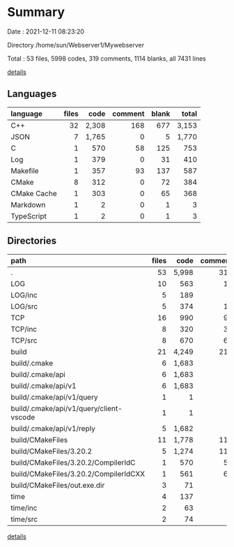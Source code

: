 # Summary

Date : 2021-12-11 08:23:20

Directory /home/sun/Webserver1/Mywebserver

Total : 53 files,  5998 codes, 319 comments, 1114 blanks, all 7431 lines

[details](details.md)

## Languages
| language | files | code | comment | blank | total |
| :--- | ---: | ---: | ---: | ---: | ---: |
| C++ | 32 | 2,308 | 168 | 677 | 3,153 |
| JSON | 7 | 1,765 | 0 | 5 | 1,770 |
| C | 1 | 570 | 58 | 125 | 753 |
| Log | 1 | 379 | 0 | 31 | 410 |
| Makefile | 1 | 357 | 93 | 137 | 587 |
| CMake | 8 | 312 | 0 | 72 | 384 |
| CMake Cache | 1 | 303 | 0 | 65 | 368 |
| Markdown | 1 | 2 | 0 | 1 | 3 |
| TypeScript | 1 | 2 | 0 | 1 | 3 |

## Directories
| path | files | code | comment | blank | total |
| :--- | ---: | ---: | ---: | ---: | ---: |
| . | 53 | 5,998 | 319 | 1,114 | 7,431 |
| LOG | 10 | 563 | 15 | 236 | 814 |
| LOG/inc | 5 | 189 | 0 | 101 | 290 |
| LOG/src | 5 | 374 | 15 | 135 | 524 |
| TCP | 16 | 990 | 93 | 224 | 1,307 |
| TCP/inc | 8 | 320 | 31 | 122 | 473 |
| TCP/src | 8 | 670 | 62 | 102 | 834 |
| build | 21 | 4,249 | 211 | 559 | 5,019 |
| build/.cmake | 6 | 1,683 | 0 | 5 | 1,688 |
| build/.cmake/api | 6 | 1,683 | 0 | 5 | 1,688 |
| build/.cmake/api/v1 | 6 | 1,683 | 0 | 5 | 1,688 |
| build/.cmake/api/v1/query | 1 | 1 | 0 | 0 | 1 |
| build/.cmake/api/v1/query/client-vscode | 1 | 1 | 0 | 0 | 1 |
| build/.cmake/api/v1/reply | 5 | 1,682 | 0 | 5 | 1,687 |
| build/CMakeFiles | 11 | 1,778 | 118 | 343 | 2,239 |
| build/CMakeFiles/3.20.2 | 5 | 1,274 | 118 | 292 | 1,684 |
| build/CMakeFiles/3.20.2/CompilerIdC | 1 | 570 | 58 | 125 | 753 |
| build/CMakeFiles/3.20.2/CompilerIdCXX | 1 | 561 | 60 | 123 | 744 |
| build/CMakeFiles/out.exe.dir | 3 | 71 | 0 | 9 | 80 |
| time | 4 | 137 | 0 | 76 | 213 |
| time/inc | 2 | 63 | 0 | 36 | 99 |
| time/src | 2 | 74 | 0 | 40 | 114 |

[details](details.md)